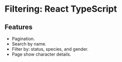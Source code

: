 # Filtering: React TypeScript

## Features
  - Pagination.
  - Search by name.
  - Filter by: status, species, and gender.
  - Page show character details.



